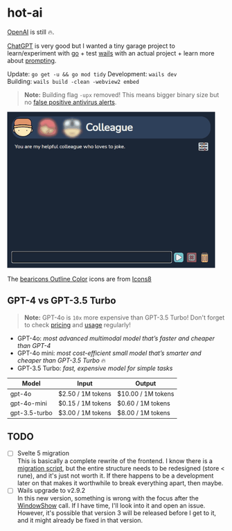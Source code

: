 # hot-ai

[OpenAI](https://platform.openai.com/playground) is still 🔥.

[ChatGPT](https://www.codegpt.co/) is very good but I wanted a tiny garage project to learn/experiment with [go](https://go.dev/) + test [wails](https://wails.io/) with an actual project + learn more about [prompting](https://platform.openai.com/docs/introduction/prompts-and-completions).

Update: `go get -u && go mod tidy`
Development: `wails dev`  
Building: `wails build -clean -webview2 embed`

> **Note:** Building flag `-upx` removed! This means bigger binary size but no [false positive antivirus alerts](https://github.com/upx/upx/issues/437).

![Demo](demo.gif)

The [bearicons Outline Color](https://icons8.com/icons/authors/DFlb6Xyr8saR/bearicons/external-bearicons-outline-color-bearicons) icons are from [Icons8](https://icons8.com)


## GPT-4 vs GPT-3.5 Turbo

> **Note:** GPT-4o is `10x` more expensive than GPT-3.5 Turbo! Don't forget to check [pricing](https://openai.com/pricing) and [usage](https://platform.openai.com/account/usage) regularly!

* GPT-4o: *most advanced multimodal model that’s faster and cheaper than GPT-4*
* GPT-4o mini: *most cost-efficient small model that’s smarter and cheaper than GPT-3.5 Turbo* 🔥
* GPT-3.5 Turbo: *fast, expensive model for simple tasks*

| Model          | Input               | Output             |
| -------------- | ------------------- | ------------------ |
| gpt-4o         | $2.50 / 1M tokens   | $10.00 / 1M tokens |
| gpt-4o-mini    | $0.15 / 1M tokens   |  $0.60 / 1M tokens |
| gpt-3.5-turbo  | $3.00 / 1M tokens   |  $8.00 / 1M tokens |


## TODO

 - [ ] Svelte 5 migration  
   This is basically a complete rewrite of the frontend.
   I know there is a [migration script](https://svelte.dev/docs/svelte/v5-migration-guide#Migration-script), but the entire structure needs to be redesigned (store < rune), and it's just not worth it. If there happens to be a development later on that makes it worthwhile to break everything apart, then maybe.
 - [ ] Wails upgrade to v2.9.2  
   In this new version, something is wrong with the focus after the [WindowShow](https://wails.io/docs/reference/runtime/window#windowshow) call. If I have time, I'll look into it and open an issue. However, it's possible that version 3 will be released before I get to it, and it might already be fixed in that version.